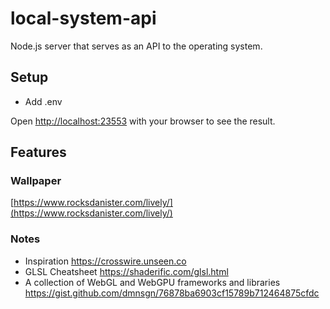 # local-system-api

Node.js server that serves as an API to the operating system.

## Setup

- Add .env

Open [http://localhost:23553](http://localhost:23553) with your browser to see the result.

## Features

### Wallpaper

[https://www.rocksdanister.com/lively/](https://www.rocksdanister.com/lively/)

### Notes

- Inspiration https://crosswire.unseen.co
- GLSL Cheatsheet https://shaderific.com/glsl.html
- A collection of WebGL and WebGPU frameworks and libraries
  https://gist.github.com/dmnsgn/76878ba6903cf15789b712464875cfdc
